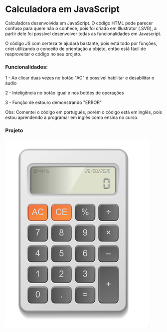 # Calculadora em JavaScript

Calculadora desenvolvida em JavaScript.
O código HTML pode parecer confuso para quem não o conhece, pois foi criado em Illustrator (.SVG), a partir dele foi possível desenvolver
todas as funcionalidades em Javascript.

O código JS com certeza te ajudará bastante, pois está todo por funções,
criei utilizando o conceito de orientação a objeto, então está fácil de reaproveitar o código no seu projeto.

### Funcionalidades:

1 - Ao clicar duas vezes no botão "AC" é possível habilitar e desabilitar o áudio

2 - Inteligência no botão igual e nos botões de operações

3 - Função de estouro demonstrando "ERROR"

Obs: Comentei o código em português, porém o código está em inglês, pois estou aprendendo a programar em inglês como ensina no curso.

### Projeto
![](demonstracao.gif)
